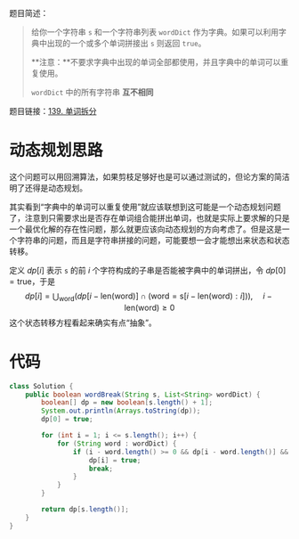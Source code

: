 题目简述：

> 给你一个字符串 `s` 和一个字符串列表 `wordDict` 作为字典。如果可以利用字典中出现的一个或多个单词拼接出 `s` 则返回 `true`。
>
> **注意：**不要求字典中出现的单词全部都使用，并且字典中的单词可以重复使用。
>
> `wordDict` 中的所有字符串 **互不相同**

题目链接：[139. 单词拆分](https://leetcode.cn/problems/word-break/)

# 动态规划思路

这个问题可以用回溯算法，如果剪枝足够好也是可以通过测试的，但论方案的简洁明了还得是动态规划。

其实看到“字典中的单词可以重复使用”就应该联想到这可能是一个动态规划问题了，注意到只需要求出是否存在单词组合能拼出单词，也就是实际上要求解的只是一个最优化解的存在性问题，那么就更应该向动态规划的方向考虑了。但是这是一个字符串的问题，而且是字符串拼接的问题，可能要想一会才能想出来状态和状态转移。

定义 $dp[i]$ 表示 `s` 的前 $i$ 个字符构成的子串是否能被字典中的单词拼出，令 $dp[0]=\text{true}$，于是
$$
dp[i]=\bigcup_{\text{word}}\Big(dp\big[i-\text{len}(\text{word})\big]\cap(\text{word}=\text{s}[i-\text{len}(\text{word}):i])\Big),\ \ \ \ \,i-\text{len}(\text{word})\geqslant0
$$
这个状态转移方程看起来确实有点“抽象”。

# 代码

```java
class Solution {
    public boolean wordBreak(String s, List<String> wordDict) {
        boolean[] dp = new boolean[s.length() + 1];
        System.out.println(Arrays.toString(dp));
        dp[0] = true;

        for (int i = 1; i <= s.length(); i++) {
            for (String word : wordDict) {
                if (i - word.length() >= 0 && dp[i - word.length()] && word.equals(s.substring(i - word.length(), i))) {
                    dp[i] = true;
                    break;
                }
            }
        }

        return dp[s.length()];
    }
}
```

